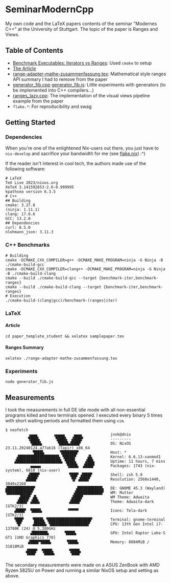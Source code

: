 # SeminarModernCpp

My own code and the LaTeX papers contents of the seminar "Modernes C++" at the University of Stuttgart.
The topic of the paper is Ranges and Views.

## Table of Contents

- [Benchmark Executables: Iterators vs Ranges](./src): Used `cmake` to setup
- [The Article](./paper_template_student)
- [range-adapter-mathe-zusammenfassung.tex](./range-adapter-mathe-zusammenfassung.tex): Mathematical style ranges API summary I had to remove from the paper
- [generator_fib.cpp](./generator_fib.cpp) [generator_fib.js](./generator_fib.js): Little experiments with generators (to be implemented into C++ compilers...)
- [ranges_lazy.cpp](./ranges_lazy.cpp): The implementation of the visual views pipeline example from the paper
- `flake.*`: For reproducibility and swag

## Getting Started

### Dependencies

When you're one of the enlightened Nix-users out there, you just have to `nix-develop` and sacrifice your bandwidth for me (see [flake.nix](./flake.nix)) :^)

If the reader isn't interest in cool tech, the authors made use of the following software:

```shell
# LaTeX
TeX Live 2023/nixos.org
XeTeX 3.141592653-2.6-0.999995
kpathsea version 6.3.5
# C++
## Building
cmake: 3.27.8
(ninja: 1.11.1)
clang: 17.0.6
GCC: 13.2.0
## Dependencies
curl: 8.5.0
nlohmann_json: 3.11.3
```

### C++ Benchmarks

```shell
# Building
cmake -DCMAKE_CXX_COMPILER=g++ -DCMAKE_MAKE_PROGRAM=ninja -G Ninja -B ./cmake-build-gcc
cmake -DCMAKE_CXX_COMPILER=clang++ -DCMAKE_MAKE_PROGRAM=ninja -G Ninja -B ./cmake-build-clang
cmake --build ./cmake-build-gcc --target {benchmark-iter,benchmark-ranges}
cmake --build ./cmake-build-clang --target {benchmark-iter,benchmark-ranges}
# Execution
./cmake-build-(clang|gcc)/benchmark-(ranges|iter)
```

### LaTeX

#### Article

```shell
cd paper_template_student && xelatex samplepaper.tex
```

#### Ranges Summary

```shell
xelatex ./range-adapter-mathe-zusammenfassung.tex
```

### Experiments

```shell
node generator_fib.js
```

## Measurements

I took the measurements in full DE idle mode with all non-essential programs killed and two terminals opened.
I executed every binary 5 times with short waiting periods and formatted them using `vim`.

```shell
$ neofetch
          ▗▄▄▄       ▗▄▄▄▄    ▄▄▄▖            jnnk@dnix
          ▜███▙       ▜███▙  ▟███▛            ---------
           ▜███▙       ▜███▙▟███▛             OS: NixOS 23.11.20240124.a77ab16 (Tapir) x86_64
            ▜███▙       ▜██████▛              Host: *
     ▟█████████████████▙ ▜████▛     ▟▙        Kernel: 6.6.13-xanmod1
    ▟███████████████████▙ ▜███▙    ▟██▙       Uptime: 11 hours, 7 mins
           ▄▄▄▄▖           ▜███▙  ▟███▛       Packages: 1743 (nix-system), 6818 (nix-user)
          ▟███▛             ▜██▛ ▟███▛        Shell: zsh 5.9
         ▟███▛               ▜▛ ▟███▛         Resolution: 2560x1440, 3840x2160
▟███████████▛                  ▟██████████▙   DE: GNOME 45.3 (Wayland)
▜██████████▛                  ▟███████████▛   WM: Mutter
      ▟███▛ ▟▙               ▟███▛            WM Theme: Adwaita
     ▟███▛ ▟██▙             ▟███▛             Theme: Adwaita-dark [GTK2/3]
    ▟███▛  ▜███▙           ▝▀▀▀▀              Icons: Tela-dark [GTK2/3]
    ▜██▛    ▜███▙ ▜██████████████████▛        Terminal: gnome-terminal
     ▜▛     ▟████▙ ▜████████████████▛         CPU: 13th Gen Intel i7-13700K (24) @ 5.300GHz
           ▟██████▙       ▜███▙               GPU: Intel Raptor Lake-S GT1 [UHD Graphics 770]
          ▟███▛▜███▙       ▜███▙              Memory: 8084MiB / 31818MiB
         ▟███▛  ▜███▙       ▜███▙
         ▝▀▀▀    ▀▀▀▀▘       ▀▀▀▘

```

The secondary measurements were made on a ASUS ZenBook with AMD Ryzen 5825U on Power and running a similar NixOS setup and setting as above.
